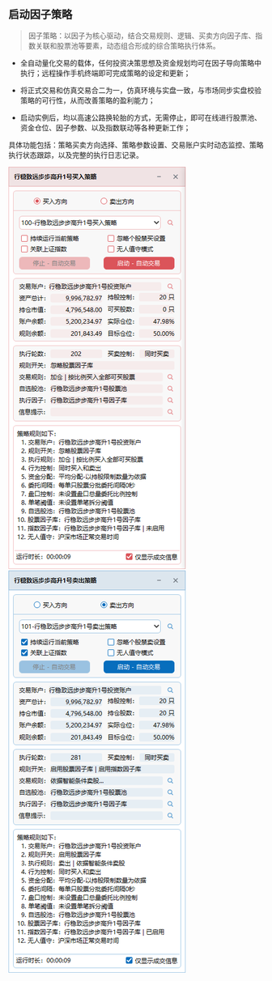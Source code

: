 ## 启动因子策略

> 因子策略：以因子为核心驱动，结合交易规则、逻辑、买卖方向因子库、指数关联和股票池等要素，动态组合形成的综合策略执行体系。

- 全自动量化交易的载体，任何投资决策思想及资金规划均可在因子导向策略中执行；远程操作手机终端即可完成策略的设定和更新；
  
- 将正式交易和仿真交易合二为一，仿真环境与实盘一致，与市场同步实盘校验策略的可行性，从而改善策略的盈利能力；
  
- 启动实例后，均以高速公路换轮胎的方式，无需停止，即可在线进行股票池、资金仓位、因子参数、以及指数联动等各种更新工作；

具体功能包括：策略买卖方向选择、策略参数设置、交易账户实时动态监控、策略执行状态跟踪，以及完整的执行日志记录。

<p align="left">
   <img  src="./images/launch_factor_strategy_buy.png"/ style="max-width:none;">
  <img  src="./images/launch_factor_strategy_sell.png"/ style="max-width:none;">
</p>
